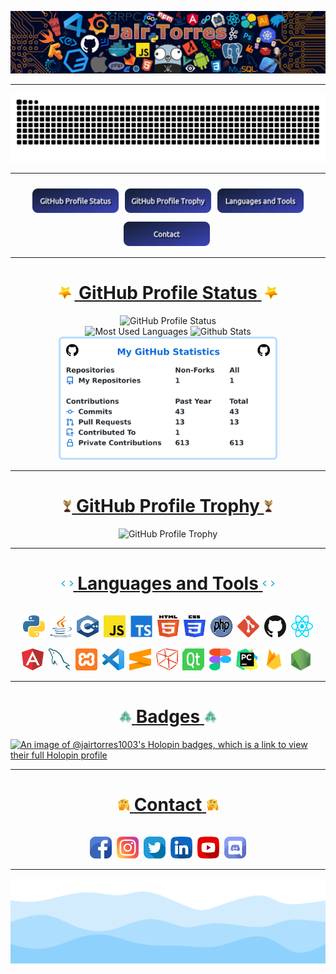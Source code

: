 ![bg][banner-JairTorres1003]

---
<!-- nav -->
<div align="center">
  <picture>
    <source media="(prefers-color-scheme: dark)" srcset="https://raw.githubusercontent.com/JairT1003/JairT1003/output/github-contribution-grid-snake-dark.svg">
    <source media="(prefers-color-scheme: light)" srcset="https://raw.githubusercontent.com/JairT1003/JairT1003/output/github-contribution-grid-snake.svg">
    <img alt="github contribution grid snake animation" src="https://raw.githubusercontent.com/JairT1003/JairT1003/output/github-contribution-grid-snake.svg">
  </picture>
</div>

---
<div align="center">
  <img src="./icon/1px-white-70.png" alt=" " height="50" width="0"/>
  <a href="#user-content-GitHub-Profile-Status"><img src="./icon/Button_github_profile_status.png" alt="Button github profile status" width="140"/></a>
  <img src="./icon/1px-white-70.png" alt=" " height="50" width="0"/>
  <a href="#user-content-GitHub-Profile-Trophy"><img src="./icon/Button_github_profile_trophy.png" alt="Button github profile trophy" width="140"/></a>
  <img src="./icon/1px-white-70.png" alt=" " height="50" width="0"/>
  <a href="#user-content-Languages-and-Tools"><img src="./icon/Button_languages_and_tools.png" alt="Button languages and tools" width="140"/></a>
  <img src="./icon/1px-white-70.png" alt=" " height="50" width="0"/>
  <a href="#user-content-Contact"><img src="./icon/Button_contact.png" alt="Button contact" width="140"/></a>
  <img src="./icon/1px-white-70.png" alt=" " height="50" width="0"/>
</div>

<hr id="GitHub-Profile-Status">

<h1 align="center">
  <a href="#user-content-GitHub-Profile-Status">
    <picture>
      <img src="./icon/star.gif" width="30" alt="star">
    </picture>
    <span>GitHub Profile Status</span>
    <picture>
      <img src="./icon/star.gif" width="30" alt="star">
    </picture>
  </a>
</h1>

<div align="center">
  <picture>
    <source media="(prefers-color-scheme: dark)" srcset="https://github-readme-streak-stats.herokuapp.com?user=JairT1003&theme=github-dark-blue&hide_border=true&date_format=j%20M%5B%20Y%5D">
    <source media="(prefers-color-scheme: light)" srcset="https://github-readme-streak-stats.herokuapp.com?user=JairT1003&date_format=j%20M%5B%20Y%5D">
    <img height="160em" src="https://github-readme-streak-stats.herokuapp.com?user=JairT1003&date_format=j%20M%5B%20Y%5D" alt="GitHub Profile Status"/>
  </picture>
</div>
<div align="center">
  <picture>
    <source media="(prefers-color-scheme: dark)" srcset="https://github-readme-stats.vercel.app/api/top-langs/?username=JairTorres1003&layout=compact&theme=github_dark">
    <source media="(prefers-color-scheme: light)" srcset="https://github-readme-stats.vercel.app/api/top-langs/?username=JairTorres1003&layout=compact">
    <img height="140em" src="https://github-readme-stats.vercel.app/api/top-langs/?username=JairTorres1003&layout=compact" alt="Most Used Languages"/>
  </picture>
  <picture>
    <source media="(prefers-color-scheme: dark)" srcset="https://github-readme-stats.vercel.app/api?username=JairT1003&show_icons=true&theme=github_dark">
    <source media="(prefers-color-scheme: light)" srcset="https://github-readme-stats.vercel.app/api?username=JairT1003&show_icons=true">
    <img height="140em" src="https://github-readme-stats.vercel.app/api?username=JairT1003&show_icons=true" alt="Github Stats"/>
  </picture>
</div>
<div align="center">
  <picture>
    <source media="(prefers-color-scheme: dark)" srcset="https://raw.githubusercontent.com/JairT1003/JairT1003/output_statistics/userstats-dark.svg">
    <source media="(prefers-color-scheme: light)" srcset="https://raw.githubusercontent.com/JairT1003/JairT1003/output_statistics/userstats-light.svg">
    <img width="350em" src="https://raw.githubusercontent.com/JairT1003/JairT1003/output/userstats-light.svg"/>
  </picture>
</div>

<hr id="GitHub-Profile-Trophy">

<h1 align="center">
  <a href="#user-content-GitHub-Profile-Trophy">
    <picture>
      <img src="./icon/Trophy.gif" width="14" alt="Trophy">
    </picture>
    <span>GitHub Profile Trophy</span>
    <picture>
      <img src="./icon/Trophy.gif" width="14" alt="Trophy">
    </picture>
  </a>
</h1>

<div align="center">
  <picture>
    <source media="(prefers-color-scheme: dark)" srcset="https://github-profile-trophy.vercel.app/?username=JairT1003&no-frame=true&theme=onestar&margin-w=7&margin-h=5&column=8">
    <source media="(prefers-color-scheme: light)" srcset="https://github-profile-trophy.vercel.app/?username=JairT1003&no-frame=true&margin-w=7&margin-h=5&column=8">
    <img alt="GitHub Profile Trophy" src="https://github-profile-trophy.vercel.app/?username=JairT1003&no-frame=true&margin-w=7&margin-h=5&column=8">
  </picture>
</div>

<hr id="Languages-and-Tools">

<h1 align="center">
  <a href="#user-content-Languages-and-Tools">
    <picture>
      <img src="./icon/code.gif" width="20" alt="symbol </>">
    </picture>
    <span>Languages and Tools</span>
    <picture>
      <img src="./icon/code.gif" width="20" alt="symbol </>">
    </picture>
  </a>
</h1>

<div align="center">
  <img src="./icon/1px-white-70.png" alt=" " height="50" width="0"/>
  <code><img src="./icon/python.svg" alt="python" height="35" width="35"/></code>
  <img src="./icon/1px-white-70.png" alt=" " height="50" width="0"/>
  <code><img src="./icon/java.svg" alt="java" height="35" width="35"/></code>
  <img src="./icon/1px-white-70.png" alt=" " height="50" width="0"/>
  <code><img src="./icon/c-plusplus.svg" alt="c++" height="35" width="35"/></code>
  <img src="./icon/1px-white-70.png" alt=" " height="50" width="0"/>
  <code><img src="./icon/javascript.svg" alt="javascript" height="35" width="35"/></code>
  <img src="./icon/1px-white-70.png" alt=" " height="50" width="0"/>
  <code><img src="./icon/Typescript.svg" alt="Typescript" height="35" width="35"/></code>
  <img src="./icon/1px-white-70.png" alt=" " height="50" width="0"/>
  <code><img src="./icon/html-5.svg" alt="html5" height="35" width="35"/></code>
  <img src="./icon/1px-white-70.png" alt=" " height="50" width="0"/>
  <code><img src="./icon/css-3.svg" alt="css3" height="35" width="35"/></code>
  <img src="./icon/1px-white-70.png" alt=" " height="50" width="0"/>
  <code><img src="./icon/php.svg" alt="php" height="35" width="35"/></code>
  <img src="./icon/1px-white-70.png" alt=" " height="50" width="0"/>
  <code><img src="./icon/git-icon.svg" alt="git" height="35" width="35"/></code>
  <img src="./icon/1px-white-70.png" alt=" " height="50" width="0"/>
  <code><img src="./icon/github-icon.svg" alt="github" height="35" width="35"/></code>
  <img src="./icon/1px-white-70.png" alt=" " height="50" width="0"/>
  <code><img src="./icon/react.svg" alt="react" height="35" width="35"/></code>
  <img src="./icon/1px-white-70.png" alt=" " height="50" width="0"/>
  <code><img src="./icon/angular-icon.svg" alt="angular" height="35" width="35"/></code>
  <img src="./icon/1px-white-70.png" alt=" " height="50" width="0"/>
  <code><img src="./icon/mysql.svg" alt="mysql" height="35" width="35"/></code>
  <img src="./icon/1px-white-70.png" alt=" " height="50" width="0"/>
  <code><img src="./icon/xampp.svg" alt="xampp" height="35" width="35"/></code>
  <img src="./icon/1px-white-70.png" alt=" " height="50" width="0"/>
  <code><img src="./icon/visual-studio-code.svg" alt="visual studio code." height="35" width="35"/></code>
  <img src="./icon/1px-white-70.png" alt=" " height="50" width="0"/>
  <code><img src="./icon/sublime-text.svg" alt="sublime text" height="35" width="35"/></code>
  <img src="./icon/1px-white-70.png" alt=" " height="50" width="0"/>
  <code><img src="./icon/netbeans.svg" alt="netbeans" height="35" width="35"/></code>
  <img src="./icon/1px-white-70.png" alt=" " height="50" width="0"/>
  <code><img src="./icon/qt.svg" alt="qt" height="35" width="35"/></code>
  <img src="./icon/1px-white-70.png" alt=" " height="50" width="0"/>
  <code><img src="./icon/figma.svg" alt="figma" height="35" width="35"/></code>
  <img src="./icon/1px-white-70.png" alt=" " height="50" width="0"/>
  <code><img src="./icon/pycharm.svg" alt="pycharm" height="35" width="35"/></code>
  <img src="./icon/1px-white-70.png" alt=" " height="50" width="0"/>
  <code><img src="./icon/firebase.png" alt="firebase" height="35" width="35"/></code>
  <img src="./icon/1px-white-70.png" alt=" " height="50" width="0"/>
  <code><img src="./icon/node.png" alt="Node Js" height="35" width="35"/></code>
  <img src="./icon/1px-white-70.png" alt=" " height="50" width="0"/>
</div>

<hr id="Badges">

<h1 align="center">
  <a href="#user-content-Badges">
    <picture>
      <img src="./icon/badges.gif" width="20" alt="Contact">
    </picture>
    <span>Badges</span>
    <picture>
      <img src="./icon/badges.gif" width="20" alt="Contact">
    </picture>
  </a>
</h1>

[![An image of @jairtorres1003's Holopin badges, which is a link to view their full Holopin profile](https://holopin.me/jairtorres1003)](https://holopin.io/@jairtorres1003)

<hr id="Contact">

<h1 align="center">
  <a href="#user-content-Contact">
    <picture>
      <img src="./icon/contact.gif" width="20" alt="Contact">
    </picture>
    <span>Contact</span>
    <picture>
      <img src="./icon/contact.gif" width="20" alt="Contact">
    </picture>
  </a>
</h1>

<div align="center">
  <img src="./icon/1px-white-70.png" alt=" " height="50" width="0"/>
  <a href="https://www.facebook.com/Jair.Torres1003"><img src="./icon/facebook.png" alt="facebook" height="35" width="35"/></a>
  <img src="./icon/1px-white-70.png" alt=" " height="50" width="0"/>
  <a href="https://www.instagram.com/torres__jair/"><img src="./icon/instagram.png" alt="instagram" height="35" width="35"/></a>
  <img src="./icon/1px-white-70.png" alt=" " height="50" width="0"/>
  <a href="https://twitter.com/jatc_torres" target="_blank"><img src="./icon/twitter.png" alt="twitter" height="35" width="35"/></a>
  <img src="./icon/1px-white-70.png" alt=" " height="50" width="0"/>
  <a href="https://bit.ly/3RnMkx9"><img src="./icon/linkedin.png" alt="linkedin" height="35" width="35"/></a>
  <img src="./icon/1px-white-70.png" alt=" " height="50" width="0"/>
  <a href="https://www.youtube.com/channel/UCVm1bTBc84rnFxMQcUbVg5w"><img src="./icon/youtube.png" alt="youtube" height="35" width="35"/></a>
  <img src="./icon/1px-white-70.png" alt=" " height="50" width="0"/>
  <a href="https://discord.com/users/Jair_Torres#1719"><img src="./icon/discord.png" alt="discord" height="35" width="35"/></a>
  <img src="./icon/1px-white-70.png" alt=" " height="50" width="0"/>
</div>

--- 
![bg][footer-JairTorres1003]


<!-- variables banner and footer-->
<!--
[banner-JairTorres1003Dog]: ./JairTorres1003Dog.jpg
[banner-JairTorres1003Tec]: ./code-jairTorres.jpg
-->
[banner-JairTorres1003]: ./icon/banner.jpg
[footer-JairTorres1003]: ./icon/wave_animation.svg

<!-- REFERENCES --
https://github.com/Platane/snk
https://github-readme-streak-stats.herokuapp.com/demo/
https://github.com/anuraghazra/github-readme-stats
https://github.com/ryo-ma/github-profile-trophy
-->
  
<!-- Copyright © 2022 Jair Torres. -->
